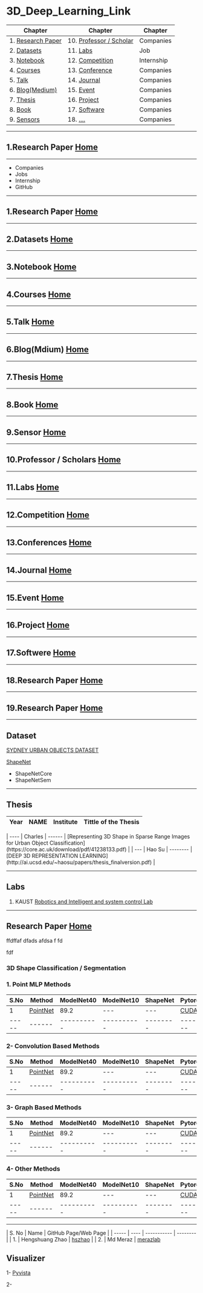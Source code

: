 # 3D_Deep_Learning_Link
<div id=home></div>

| Chapter | Chapter | Chapter |
| ------- | ------- | ------- |
| 1. [Research Paper](#c1) | 10. [Professor / Scholar](#C10) | Companies |
| 2. [Datasets](#c2) | 11. [Labs](#C11) | Job |
| 3. [Notebook](#c3) | 12. [Competition](#C12) | Internship |
| 4. [Courses](#c4) | 13. [Conference](#C13) | Companies |
| 5. [Talk](#c5) | 14. [Journal](#C14) | Companies |
| 6. [Blog(Medium)](#c6) | 15. [Event](#C15) | Companies |
| 7. [Thesis](#c7) | 16. [Project](#C16) | Companies |
| 8. [Book](#c8) | 17. [Software](#C17) | Companies |
| 9. [Sensors](#c9) | 18. [ .... ](#C18) | Companies |
---
<div id="c1"></div>

## 1.Research Paper  **[Home](#home)**

---

- Companies 
- Jobs
- Internship
- GitHub  

---
<div id="c1"></div>

## 1.Research Paper  **[Home](#home)**
---
<div id="c2"></div>

## 2.Datasets  **[Home](#home)**
---
<div id="c3"></div>

## 3.Notebook  **[Home](#home)**
---
<div id="c4"></div>

## 4.Courses  **[Home](#home)**
---
<div id="c5"></div>

## 5.Talk  **[Home](#home)**
---
<div id="c6"></div>

## 6.Blog(Mdium)  **[Home](#home)**
---
<div id="c7"></div>

## 7.Thesis  **[Home](#home)**
---
<div id="c8"></div>

## 8.Book  **[Home](#home)**
---
<div id="c9"></div>

## 9.Sensor  **[Home](#home)**
---
<div id="c10"></div>

## 10.Professor / Scholars  **[Home](#home)**
---
<div id="c11"></div>

## 11.Labs  **[Home](#home)**
---
<div id="c12"></div>

## 12.Competition  **[Home](#home)**
---
<div id="c13"></div>

## 13.Conferences  **[Home](#home)**
---
<div id="c14"></div>

## 14.Journal  **[Home](#home)**
---
<div id="c15"></div>

## 15.Event  **[Home](#home)**
---
<div id="c16"></div>

## 16.Project  **[Home](#home)**
---
<div id="c17"></div>

## 17.Softwere  **[Home](#home)**
---
<div id="c18"></div>

## 18.Research Paper  **[Home](#home)**
---
<div id="c19"></div>

## 19.Research Paper  **[Home](#home)**
---



## Dataset

[SYDNEY URBAN OBJECTS DATASET](http://www.acfr.usyd.edu.au/papers/SydneyUrbanObjectsDataset.shtml)
  
[ShapeNet](https://www.shapenet.org/https://arxiv.org/pdf/1512.03012.pdf)
  - ShapeNetCore
  - ShapeNetSem

---
## Thesis
| Year | NAME | Institute | Tittle of the Thesis | 
| ---- | ---- | --------- | -------------------- |
</div>
| ---- | Charles | ------ | [Representing 3D Shape in Sparse Range Images for Urban Object Classification](https://core.ac.uk/download/pdf/41238133.pdf) |
| --- | Hao Su | -------- | [DEEP 3D REPRESENTATION LEARNING](http://ai.ucsd.edu/~haosu/papers/thesis_finalversion.pdf) |

---
## Labs
1. KAUST [Robotics and Intelligent and system control Lab](https://cemse.kaust.edu.sa/risc)

---
<!-- Researcher Paper cls/ seg -->
<div id="c1"></div>

## Research Paper  **[Home](#home)**
ffdffaf
dfads
afdsa
f
fd

fdf

### 3D Shape Classification / Segmentation

### **1. Point MLP Methods**

| S.No | Method | ModelNet40 | ModelNet10 | ShapeNet | Pytorch | Tensorflow |
| ----- | ------ | ---------- | ---------- | -------- | ------- | ---------- |
| 1 | [PointNet](https://arxiv.org/pdf/1612.00593.pdf) | 89.2 | --- | --- | [CUDA](https://github.com/charlesq34/pointnet)| [CUDA](https://github.com/fxia22/pointnet.pytorch) | 
| ----- | ------ | ---------- | ---------- | -------- | ------- | ---------- |

### **2- Convolution Based Methods**

| S.No | Method | ModelNet40 | ModelNet10 | ShapeNet | Pytorch | Tensorflow |
| ----- | ------ | ---------- | ---------- | -------- | ------- | ---------- |
| 1 | [PointNet](https://arxiv.org/pdf/1612.00593.pdf) | 89.2 | --- | --- | [CUDA](https://github.com/charlesq34/pointnet)| [CUDA](https://github.com/fxia22/pointnet.pytorch) | 
| ----- | ------ | ---------- | ---------- | -------- | ------- | ---------- |


### **3- Graph Based Methods**

| S.No | Method | ModelNet40 | ModelNet10 | ShapeNet | Pytorch | Tensorflow |
| ----- | ------ | ---------- | ---------- | -------- | ------- | ---------- |
| 1 | [PointNet](https://arxiv.org/pdf/1612.00593.pdf) | 89.2 | --- | --- | [CUDA](https://github.com/charlesq34/pointnet)| [CUDA](https://github.com/fxia22/pointnet.pytorch) | 
| ----- | ------ | ---------- | ---------- | -------- | ------- | ---------- |


### **4- Other Methods**

| S.No | Method | ModelNet40 | ModelNet10 | ShapeNet | Pytorch | Tensorflow |
| ----- | ------ | ---------- | ---------- | -------- | ------- | ---------- |
| 1 | [PointNet](https://arxiv.org/pdf/1612.00593.pdf) | 89.2 | --- | --- | [CUDA](https://github.com/charlesq34/pointnet)| [CUDA](https://github.com/fxia22/pointnet.pytorch) | 
| ----- | ------ | ---------- | ---------- | -------- | ------- | ---------- |
<!-- Researcher Paper detection -->
<!-- Researcher Paper Segmentatin -->
<!-- Researcher Paper Tracking -->





<!-- Researcher Website Link -->
---

| S. No | Name | GitHub Page/Web Page |
| ----- | ---- | ----------- | -------- |
| 1. | Hengshuang Zhao | [hszhao](https://github.com/hszhao) | 
| 2. | Md Meraz        | [merazlab](https://github.com/merazlab)


## Visualizer

1- [Pyvista](https://github.com/pyvista/pyvista)

2- 